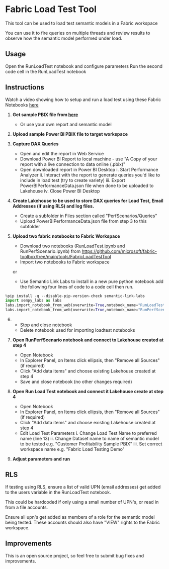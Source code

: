 # Fabric Load Test Tool
This tool can be used to load test semantic models in a Fabric workspace

You can use it to fire queries on multiple threads and review results to observe how the semantic model performed under load.

## Usage
Open the RunLoadTest notebook and configure parameters 
Run the second code cell in the RunLoadTest notebook


## Instructions

Watch a video showing how to setup and run a load test using these Fabric Notebooks [here](https://youtu.be/0rSTDeC75vw)

1. **Get sample PBIX file from [here](https://learn.microsoft.com/en-us/power-bi/create-reports/sample-datasets#install-built-in-samples)**
   - Or use your own report and semantic model

1. **Upload sample Power BI PBIX file to target workspace**

1. **Capture DAX Queries**
   - Open and edit the report in Web Service
   - Download Power BI Report to local machine - use "A Copy of your report with a live connection to data online (.pbix)"
   - Open downloaded report in Power BI Desktop
        i. Start Performance Analyzer
        ii. Interact with the report to generate queries you'd like to include in load test (try to create variety)
        iii. Export PowerBIPerformanceData.json file when done to be uploaded to Lakehouse
        iv. Close Power BI Desktop

1. **Create Lakehouse to be used to store DAX queries for Load Test, Email Addresses (if using RLS) and log files.**
   - Create a subfolder in Files section called "PerfScenarios/Queries"
   - Upload PowerBIPerformanceData.json file from step 3 to this subfolder

1. **Upload two fabric notebooks to Fabric Workspace**
   - Download two notebooks (RunLoadTest.ipynb and RunPerfScenario.ipynb) from https://github.com/microsoft/fabric-toolbox/tree/main/tools/FabricLoadTestTool
   - Import two notebooks to Fabric workspace

    or

   - Use Semantic Link Labs to install in a new pure python notebook add the following four lines of code to a code cell then run.
    
```python        
%pip install -q --disable-pip-version-check semantic-link-labs
import sempy_labs as labs
labs.import_notebook_from_web(overwrite=True,notebook_name="RunLoadTest"        , url="https://raw.githubusercontent.com/microsoft/fabric-toolbox/main/tools/FabricLoadTestTool/RunLoadTest.ipynb")
labs.import_notebook_from_web(overwrite=True,notebook_name="RunPerfScenario"    , url="https://raw.githubusercontent.com/microsoft/fabric-toolbox/main/tools/FabricLoadTestTool/RunPerfScenario.ipynb")
```        
6.        
   - Stop and close notebook
   - Delete notebook used for importing loadtest notebooks

7. **Open RunPerfScenario notebook and connect to Lakehouse created at step 4**
   - Open Notebook
   - In Explorer Panel, on Items click ellipsis, then "Remove all Sources" (if required)
   - Click "Add data items" and choose existing Lakehouse created at step 4
   - Save and close notebook (no other changes required)

8. **Open Run Load Test notebook and connect it Lakehouse create at step 4**
   - Open Notebook
   - In Explorer Panel, on Items click ellipsis, then "Remove all Sources" (if required)
   - Click "Add data items" and choose existing Lakehouse created at step 4
   - Edit Load Test Parameters
        i. Change Load Test Name to preferred name (line 13)
        ii. Change Dataset name to name of semantic model to be tested e.g. "Customer Profitability Sample PBIX"
        iii. Set correct workspace name e.g. "Fabric Load Testing Demo"

1. **Adjust parameters and run**

## RLS
If testing using RLS, ensure a list of valid UPN (email addresses) get added to the users variable in the RunLoadTest notebook.  

This could be hardcoded if only using a small number of UPN's, or read in from a file accounts.

Ensure all upn's get added as members of a role for the semantic model being tested.  These accounts should also have "VIEW" rights to the Fabric workspace.

## Improvements
This is an open source project, so feel free to submit bug fixes and improvements.
